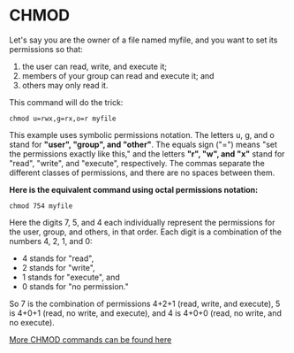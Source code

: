 # CHMOD

Let's say you are the owner of a file named myfile, and you want to set its permissions so that:

<ol>
  <li>the user can read, write, and execute it;</li>
  <li>members of your group can read and execute it; and </li>
  <li>others may only read it.</li>  
</ol>

This command will do the trick:

`chmod u=rwx,g=rx,o=r myfile`

This example uses symbolic permissions notation. The letters u, g, and o stand for **"user", "group", and "other"**. 
The equals sign ("=") means "set the permissions exactly like this," and the letters **"r", "w", and "x"** stand for "read", "write", and "execute", respectively. 
The commas separate the different classes of permissions, and there are no spaces between them.

**Here is the equivalent command using octal permissions notation:**

`chmod 754 myfile`

Here the digits 7, 5, and 4 each individually represent the permissions for the user, group, and others, in that order. 
Each digit is a combination of the numbers 4, 2, 1, and 0:

 <ul>
  <li> 4 stands for "read",</li>
  <li>2 stands for "write",</li>
  <li>1 stands for "execute", and</li>
  <li>0 stands for "no permission."</li>
</ul>

So 7 is the combination of permissions 4+2+1 (read, write, and execute), 5 is 4+0+1 (read, no write, and execute), 
and 4 is 4+0+0 (read, no write, and no execute).

<a href = https://www.computerhope.com/unix/uchmod.htm target="_blank">More CHMOD commands can be found here</a>
